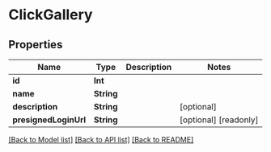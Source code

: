 # ClickGallery

## Properties

Name | Type | Description | Notes
------------ | ------------- | ------------- | -------------
**id** | **Int** |  | 
**name** | **String** |  | 
**description** | **String** |  | [optional] 
**presignedLoginUrl** | **String** |  | [optional] [readonly] 

[[Back to Model list]](../README.md#documentation-for-models) [[Back to API list]](../README.md#documentation-for-api-endpoints) [[Back to README]](../README.md)


